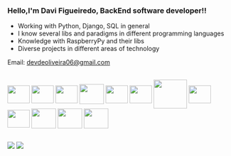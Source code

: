 ### Hello,I'm Davi Figueiredo, BackEnd software developer!!

- Working with Python, Django, SQL in general
- I know several libs and paradigms in different programming languages
- Knowledge with RaspberryPy and their libs
- Diverse projects in different areas of technology

Email: devdeoliveira06@gmail.com
<div style="display: inline_block"><br>
  
  <img align="center" height="40" width="50" src="https://cdn.jsdelivr.net/gh/devicons/devicon/icons/python/python-original.svg" /> 
  <img align="center" height="40" width="50" src="https://cdn.jsdelivr.net/gh/devicons/devicon/icons/django/django-plain.svg" />
  <img align="center" height="40" width="50" src="https://cdn.jsdelivr.net/gh/devicons/devicon/icons/c/c-original.svg" />  
  <img align="center" height="45" width="55" src="https://cdn.jsdelivr.net/gh/devicons/devicon/icons/java/java-original.svg" />
  <img align="center" height="40" width="50" src="https://cdn.jsdelivr.net/gh/devicons/devicon/icons/mysql/mysql-original.svg" />
  <img align="center" height="40" width="50" src="https://cdn.jsdelivr.net/gh/devicons/devicon/icons/postgresql/postgresql-original.svg" />         
  <img align="center" height="65" width="75" src="https://cdn.jsdelivr.net/gh/devicons/devicon/icons/docker/docker-original.svg" />
  <img align="center" height="40" width="50" src="https://cdn.jsdelivr.net/gh/devicons/devicon/icons/html5/html5-original.svg" />
  <img align="center" height="40" width="50" src="https://cdn.jsdelivr.net/gh/devicons/devicon/icons/css3/css3-original.svg" />
  <img align="center" height="45" width="55" src="https://cdn.jsdelivr.net/gh/devicons/devicon/icons/bootstrap/bootstrap-original.svg" />
  <img align="center" height="45" width="55" src="https://cdn.jsdelivr.net/gh/devicons/devicon/icons/raspberrypi/raspberrypi-original.svg" />
  <img align="center" height="45" width="55" src="https://cdn.jsdelivr.net/gh/devicons/devicon/icons/redis/redis-original.svg"/>
  

  
  
</div>

##

<div> 
  <a href="https://instagram.com/dev.osf" target="_blank"><img src="https://img.shields.io/badge/-Instagram-%23E4405F?style=for-the-badge&logo=instagram&logoColor=white" target="_blank"></a>
  <a href="https://www.linkedin.com/in/davi-de-oliveira-figueiredo-66a257283/" target="_blank"><img src="https://img.shields.io/badge/-LinkedIn-%230077B5?style=for-the-badge&logo=linkedin&logoColor=white" target="_blank"></a> 
  
</div>
